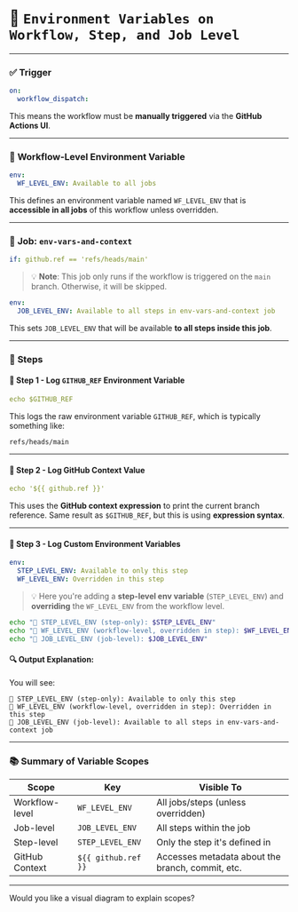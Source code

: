 # 🧾 `Environment Variables on Workflow, Step, and Job Level`

---

### ✅ **Trigger**

```yaml
on:
  workflow_dispatch:
```

This means the workflow must be **manually triggered** via the **GitHub Actions UI**.

---

### 🧪 **Workflow-Level Environment Variable**

```yaml
env:
  WF_LEVEL_ENV: Available to all jobs
```

This defines an environment variable named `WF_LEVEL_ENV` that is **accessible in all jobs** of this workflow unless overridden.

---

### 🧱 **Job: `env-vars-and-context`**

```yaml
if: github.ref == 'refs/heads/main'
```

> 💡 **Note**: This job only runs if the workflow is triggered on the `main` branch. Otherwise, it will be skipped.

```yaml
env:
  JOB_LEVEL_ENV: Available to all steps in env-vars-and-context job
```

This sets `JOB_LEVEL_ENV` that will be available **to all steps inside this job**.

---

### 🧾 **Steps**

#### 🔹 Step 1 - Log `GITHUB_REF` Environment Variable

```yaml
echo $GITHUB_REF
```

This logs the raw environment variable `GITHUB_REF`, which is typically something like:

```
refs/heads/main
```

---

#### 🔹 Step 2 - Log GitHub Context Value

```yaml
echo '${{ github.ref }}'
```

This uses the **GitHub context expression** to print the current branch reference. Same result as `$GITHUB_REF`, but this is using **expression syntax**.

---

#### 🔹 Step 3 - Log Custom Environment Variables

```yaml
env:
  STEP_LEVEL_ENV: Available to only this step
  WF_LEVEL_ENV: Overridden in this step
```

> 💡 Here you're adding a **step-level env variable** (`STEP_LEVEL_ENV`) and **overriding** the `WF_LEVEL_ENV` from the workflow level.

```bash
echo "🔹 STEP_LEVEL_ENV (step-only): $STEP_LEVEL_ENV"
echo "🔹 WF_LEVEL_ENV (workflow-level, overridden in step): $WF_LEVEL_ENV"
echo "🔹 JOB_LEVEL_ENV (job-level): $JOB_LEVEL_ENV"
```

#### 🔍 Output Explanation:

You will see:

```
🔹 STEP_LEVEL_ENV (step-only): Available to only this step
🔹 WF_LEVEL_ENV (workflow-level, overridden in step): Overridden in this step
🔹 JOB_LEVEL_ENV (job-level): Available to all steps in env-vars-and-context job
```

---

### 📚 Summary of Variable Scopes

| **Scope**      | **Key**             | **Visible To**                                   |
| -------------- | ------------------- | ------------------------------------------------ |
| Workflow-level | `WF_LEVEL_ENV`      | All jobs/steps (unless overridden)               |
| Job-level      | `JOB_LEVEL_ENV`     | All steps within the job                         |
| Step-level     | `STEP_LEVEL_ENV`    | Only the step it's defined in                    |
| GitHub Context | `${{ github.ref }}` | Accesses metadata about the branch, commit, etc. |

---

Would you like a visual diagram to explain scopes?
